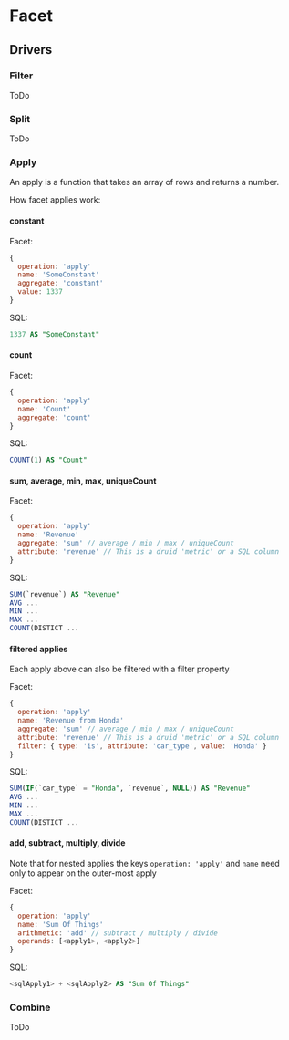 # Facet

## Drivers

### Filter
ToDo

### Split
ToDo

### Apply
An apply is a function that takes an array of rows and returns a number.

How facet applies work:

#### constant
Facet:

```javascript
{
  operation: 'apply'
  name: 'SomeConstant'
  aggregate: 'constant'
  value: 1337
}
```

SQL:

```sql
1337 AS "SomeConstant"
```

#### count

Facet:
```javascript
{
  operation: 'apply'
  name: 'Count'
  aggregate: 'count'
}
```

SQL:
```sql
COUNT(1) AS "Count"
```

#### sum, average, min, max, uniqueCount

Facet:
```javascript
{
  operation: 'apply'
  name: 'Revenue'
  aggregate: 'sum' // average / min / max / uniqueCount
  attribute: 'revenue' // This is a druid 'metric' or a SQL column
}
```

SQL:
```sql
SUM(`revenue`) AS "Revenue"
AVG ...
MIN ...
MAX ...
COUNT(DISTICT ...
```

#### filtered applies
Each apply above can also be filtered with a filter property

Facet:
```javascript
{
  operation: 'apply'
  name: 'Revenue from Honda'
  aggregate: 'sum' // average / min / max / uniqueCount
  attribute: 'revenue' // This is a druid 'metric' or a SQL column
  filter: { type: 'is', attribute: 'car_type', value: 'Honda' }
}
```

SQL:
```sql
SUM(IF(`car_type` = "Honda", `revenue`, NULL)) AS "Revenue"
AVG ...
MIN ...
MAX ...
COUNT(DISTICT ...
```

#### add, subtract, multiply, divide
Note that for nested applies the keys ```operation: 'apply'``` and ```name``` need only to appear on the outer-most apply

Facet:
```javascript
{
  operation: 'apply'
  name: 'Sum Of Things'
  arithmetic: 'add' // subtract / multiply / divide
  operands: [<apply1>, <apply2>]
}
```

SQL:
```sql
<sqlApply1> + <sqlApply2> AS "Sum Of Things"
```

### Combine
ToDo

